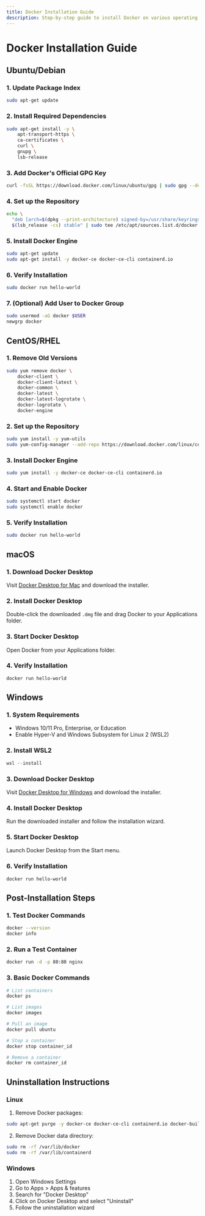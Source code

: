 ```yaml
---
title: Docker Installation Guide
description: Step-by-step guide to install Docker on various operating systems
---
```


# Docker Installation Guide

## Ubuntu/Debian

### 1. Update Package Index
```bash
sudo apt-get update
```

### 2. Install Required Dependencies
```bash
sudo apt-get install -y \
    apt-transport-https \
    ca-certificates \
    curl \
    gnupg \
    lsb-release
```

### 3. Add Docker's Official GPG Key
```bash
curl -fsSL https://download.docker.com/linux/ubuntu/gpg | sudo gpg --dearmor -o /usr/share/keyrings/docker-archive-keyring.gpg
```

### 4. Set up the Repository
```bash
echo \
  "deb [arch=$(dpkg --print-architecture) signed-by=/usr/share/keyrings/docker-archive-keyring.gpg] https://download.docker.com/linux/ubuntu \
  $(lsb_release -cs) stable" | sudo tee /etc/apt/sources.list.d/docker.list > /dev/null
```

### 5. Install Docker Engine
```bash
sudo apt-get update
sudo apt-get install -y docker-ce docker-ce-cli containerd.io
```

### 6. Verify Installation
```bash
sudo docker run hello-world
```

### 7. (Optional) Add User to Docker Group
```bash
sudo usermod -aG docker $USER
newgrp docker
```

## CentOS/RHEL

### 1. Remove Old Versions
```bash
sudo yum remove docker \
    docker-client \
    docker-client-latest \
    docker-common \
    docker-latest \
    docker-latest-logrotate \
    docker-logrotate \
    docker-engine
```

### 2. Set up the Repository
```bash
sudo yum install -y yum-utils
sudo yum-config-manager --add-repo https://download.docker.com/linux/centos/docker-ce.repo
```

### 3. Install Docker Engine
```bash
sudo yum install -y docker-ce docker-ce-cli containerd.io
```

### 4. Start and Enable Docker
```bash
sudo systemctl start docker
sudo systemctl enable docker
```

### 5. Verify Installation
```bash
sudo docker run hello-world
```

## macOS

### 1. Download Docker Desktop
Visit [Docker Desktop for Mac](https://www.docker.com/products/docker-desktop) and download the installer.

### 2. Install Docker Desktop
Double-click the downloaded `.dmg` file and drag Docker to your Applications folder.

### 3. Start Docker Desktop
Open Docker from your Applications folder.

### 4. Verify Installation
```bash
docker run hello-world
```

## Windows

### 1. System Requirements
- Windows 10/11 Pro, Enterprise, or Education
- Enable Hyper-V and Windows Subsystem for Linux 2 (WSL2)

### 2. Install WSL2
```powershell
wsl --install
```

### 3. Download Docker Desktop
Visit [Docker Desktop for Windows](https://www.docker.com/products/docker-desktop) and download the installer.

### 4. Install Docker Desktop
Run the downloaded installer and follow the installation wizard.

### 5. Start Docker Desktop
Launch Docker Desktop from the Start menu.

### 6. Verify Installation
```powershell
docker run hello-world
```

## Post-Installation Steps

### 1. Test Docker Commands
```bash
docker --version
docker info
```

### 2. Run a Test Container
```bash
docker run -d -p 80:80 nginx
```

### 3. Basic Docker Commands
```bash
# List containers
docker ps

# List images
docker images

# Pull an image
docker pull ubuntu

# Stop a container
docker stop container_id

# Remove a container
docker rm container_id
```

## Uninstallation Instructions

### Linux

1. Remove Docker packages:
```bash
sudo apt-get purge -y docker-ce docker-ce-cli containerd.io docker-buildx-plugin docker-compose-plugin
```

2. Remove Docker data directory:
```bash
sudo rm -rf /var/lib/docker
sudo rm -rf /var/lib/containerd
```

### Windows

1. Open Windows Settings
2. Go to Apps > Apps & features
3. Search for "Docker Desktop"
4. Click on Docker Desktop and select "Uninstall"
5. Follow the uninstallation wizard 